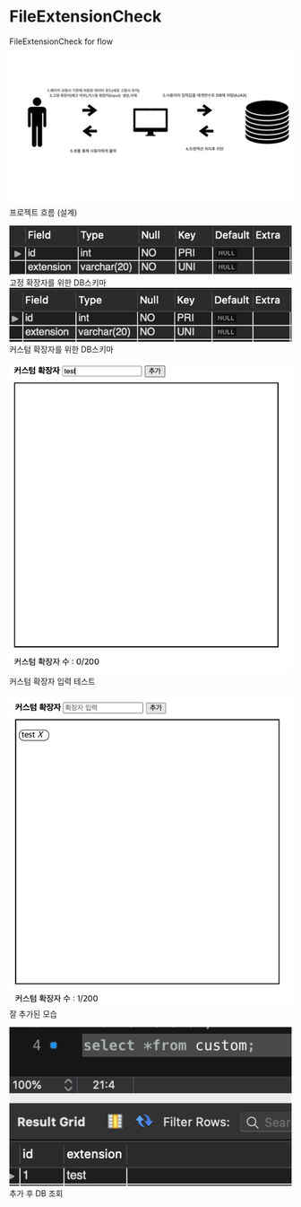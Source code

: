 # FileExtensionCheck

FileExtensionCheck for flow
![custom](./image/archi.jpeg)
프로젝트 흐름 (설계)

![custom](./image/extension.png)
고정 확장자를 위한 DB스키마
![custom](./image/custom.png)
커스텀 확장자를 위한 DB스키마


![custom](./image/input.png)
커스텀 확장자 입력 테스트

![custom](./image/added.png)
잘 추가된 모습

![custom](./image/result.png)
추가 후 DB 조회
